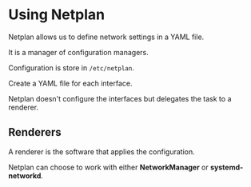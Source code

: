 # Using Netplan

Netplan allows us to define network settings in a YAML file.

It is a manager of configuration managers.

Configuration is store in `/etc/netplan`.

Create a YAML file for each interface.

Netplan doesn't configure the interfaces but delegates the task to a renderer.

## Renderers

A renderer is the software that applies the configuration.

Netplan can choose to work with either **NetworkManager** or **systemd-networkd**.
